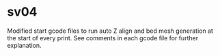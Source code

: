 # sv04

Modified start gcode files to run auto Z align and bed mesh generation at the start of every print. See comments in each gcode file for further explanation.
